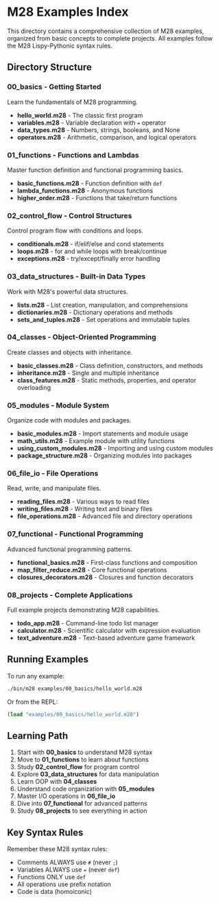 # M28 Examples Index

This directory contains a comprehensive collection of M28 examples, organized from basic concepts to complete projects. All examples follow the M28 Lispy-Pythonic syntax rules.

## Directory Structure

### 00_basics - Getting Started
Learn the fundamentals of M28 programming.

- **hello_world.m28** - The classic first program
- **variables.m28** - Variable declaration with `=` operator
- **data_types.m28** - Numbers, strings, booleans, and None
- **operators.m28** - Arithmetic, comparison, and logical operators

### 01_functions - Functions and Lambdas
Master function definition and functional programming basics.

- **basic_functions.m28** - Function definition with `def`
- **lambda_functions.m28** - Anonymous functions
- **higher_order.m28** - Functions that take/return functions

### 02_control_flow - Control Structures
Control program flow with conditions and loops.

- **conditionals.m28** - if/elif/else and cond statements
- **loops.m28** - for and while loops with break/continue
- **exceptions.m28** - try/except/finally error handling

### 03_data_structures - Built-in Data Types
Work with M28's powerful data structures.

- **lists.m28** - List creation, manipulation, and comprehensions
- **dictionaries.m28** - Dictionary operations and methods
- **sets_and_tuples.m28** - Set operations and immutable tuples

### 04_classes - Object-Oriented Programming
Create classes and objects with inheritance.

- **basic_classes.m28** - Class definition, constructors, and methods
- **inheritance.m28** - Single and multiple inheritance
- **class_features.m28** - Static methods, properties, and operator overloading

### 05_modules - Module System
Organize code with modules and packages.

- **basic_modules.m28** - Import statements and module usage
- **math_utils.m28** - Example module with utility functions
- **using_custom_modules.m28** - Importing and using custom modules
- **package_structure.m28** - Organizing modules into packages

### 06_file_io - File Operations
Read, write, and manipulate files.

- **reading_files.m28** - Various ways to read files
- **writing_files.m28** - Writing text and binary files
- **file_operations.m28** - Advanced file and directory operations

### 07_functional - Functional Programming
Advanced functional programming patterns.

- **functional_basics.m28** - First-class functions and composition
- **map_filter_reduce.m28** - Core functional operations
- **closures_decorators.m28** - Closures and function decorators

### 08_projects - Complete Applications
Full example projects demonstrating M28 capabilities.

- **todo_app.m28** - Command-line todo list manager
- **calculator.m28** - Scientific calculator with expression evaluation
- **text_adventure.m28** - Text-based adventure game framework

## Running Examples

To run any example:
```bash
./bin/m28 examples/00_basics/hello_world.m28
```

Or from the REPL:
```lisp
(load "examples/00_basics/hello_world.m28")
```

## Learning Path

1. Start with **00_basics** to understand M28 syntax
2. Move to **01_functions** to learn about functions
3. Study **02_control_flow** for program control
4. Explore **03_data_structures** for data manipulation
5. Learn OOP with **04_classes**
6. Understand code organization with **05_modules**
7. Master I/O operations in **06_file_io**
8. Dive into **07_functional** for advanced patterns
9. Study **08_projects** to see everything in action

## Key Syntax Rules

Remember these M28 syntax rules:
- Comments ALWAYS use `#` (never `;`)
- Variables ALWAYS use `=` (never `def`)
- Functions ONLY use `def`
- All operations use prefix notation
- Code is data (homoiconic)